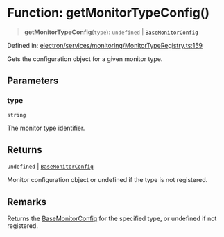 # Function: getMonitorTypeConfig()

> **getMonitorTypeConfig**(`type`): `undefined` \| [`BaseMonitorConfig`](../interfaces/BaseMonitorConfig.md)

Defined in: [electron/services/monitoring/MonitorTypeRegistry.ts:159](https://github.com/Nick2bad4u/Uptime-Watcher/blob/8a1973382d5fe14c52996ecda381894eb7ecd4a6/electron/services/monitoring/MonitorTypeRegistry.ts#L159)

Gets the configuration object for a given monitor type.

## Parameters

### type

`string`

The monitor type identifier.

## Returns

`undefined` \| [`BaseMonitorConfig`](../interfaces/BaseMonitorConfig.md)

Monitor configuration object or undefined if the type is not registered.

## Remarks

Returns the [BaseMonitorConfig](../interfaces/BaseMonitorConfig.md) for the specified type, or undefined if not registered.
